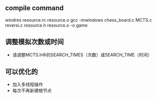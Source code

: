 ## compile command
windres resource.rc resource.o
gcc -mwindows chess_board.c MCTS.c reversi.c  resource.h  resource.o -o game

## 调整模拟次数或时间
- 请调整MCTS.h中的SEARCH_TIMES（次数）或SEARCH_TIME（时间）

## 可以优化的
- 加入多线程操作
- 每次不再新建根节点